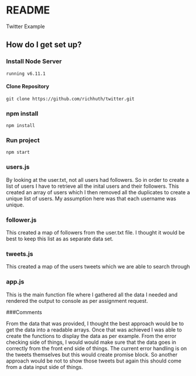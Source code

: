 # README #
Twitter Example

## How do I get set up? ##

### Install Node Server
```
running v6.11.1
```
#### Clone Repository
```
git clone https://github.com/richhuth/twitter.git
```
### npm install
```
npm install
```
### Run project
```
npm start
```

### users.js

By looking at the user.txt, not all users had followers. So in order to create a list of users I have to retrieve all the inital users and their followers. This created an array of users which I then removed all the duplicates to create a unique list of users. My assumption here was that each username was unique. 

### follower.js

This created a map of followers from the user.txt file. I thought it would be best to keep this list as as separate data set.

### tweets.js

This created a map of the users tweets which we are able to search through

### app.js

This is the main function file where I gathered all the data I needed and rendered the output to console as per assignment request.

###Comments

From the data that was provided, I thought the best approach would be to get the data into a readable arrays. Once that was achieved I was able to create the functions to display the data as per example.
From the error checking side of things, I would would make sure that the data goes in correctly from the front end side of things.
The current error handling is on the tweets themselves but this would create promise block. So another approach would be not to show those tweets but again this should come from a data input side of things.